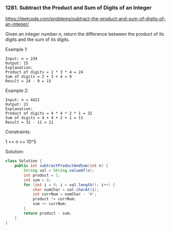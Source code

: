 ### 1281. Subtract the Product and Sum of Digits of an Integer
https://leetcode.com/problems/subtract-the-product-and-sum-of-digits-of-an-integer/

Given an integer number n, return the difference between the product of its digits and the sum of its digits.
 

Example 1:
```
Input: n = 234
Output: 15 
Explanation: 
Product of digits = 2 * 3 * 4 = 24 
Sum of digits = 2 + 3 + 4 = 9 
Result = 24 - 9 = 15
```
Example 2:
```
Input: n = 4421
Output: 21
Explanation: 
Product of digits = 4 * 4 * 2 * 1 = 32 
Sum of digits = 4 + 4 + 2 + 1 = 11 
Result = 32 - 11 = 21
```

Constraints:

1 <= n <= 10^5

Solution:
```java
class Solution {
    public int subtractProductAndSum(int n) {
        String val = String.valueOf(n);
        int product = 1;
        int sum = 0;
        for (int i = 0; i < val.length(); i++) {
            char numChar = val.charAt(i);
            int currNum = numChar - '0';
            product *= currNum;
            sum += currNum;
        }
        return product - sum;
    }
}
```